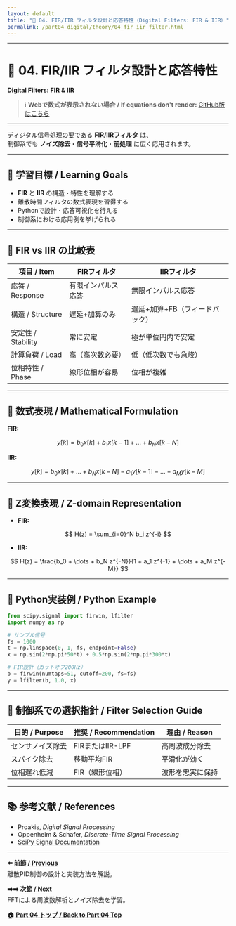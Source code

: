 ```yaml
---
layout: default
title: "📡 04. FIR/IIR フィルタ設計と応答特性（Digital Filters: FIR & IIR）"
permalink: /part04_digital/theory/04_fir_iir_filter.html
---
```


---

# 📡 04. FIR/IIR フィルタ設計と応答特性  
**Digital Filters: FIR & IIR**

> ℹ️ **Webで数式が表示されない場合 / If equations don't render:** [GitHub版はこちら](https://github.com/Samizo-AITL/EduController/blob/main/part04_digital/theory/04_fir_iir_filter.md)

---

ディジタル信号処理の要である **FIR/IIRフィルタ** は、  
制御系でも **ノイズ除去**・**信号平滑化**・**前処理** に広く応用されます。

---

## 🎯 学習目標 / Learning Goals

- **FIR** と **IIR** の構造・特性を理解する  
- 離散時間フィルタの数式表現を習得する  
- Pythonで設計・応答可視化を行える  
- 制御系における応用例を挙げられる

---

## 🔁 FIR vs IIR の比較表

| **項目 / Item**   | **FIRフィルタ** | **IIRフィルタ** |
|------------------|----------------|----------------|
| 応答 / Response  | 有限インパルス応答 | 無限インパルス応答 |
| 構造 / Structure | 遅延+加算のみ     | 遅延+加算+FB（フィードバック） |
| 安定性 / Stability | 常に安定         | 極が単位円内で安定 |
| 計算負荷 / Load   | 高（高次数必要）  | 低（低次数でも急峻） |
| 位相特性 / Phase  | 線形位相が容易    | 位相が複雑         |

---

## 🧮 数式表現 / Mathematical Formulation

**FIR:**

$$
y[k] = b_0 x[k] + b_1 x[k-1] + \dots + b_N x[k-N]
$$

**IIR:**

$$
y[k] = b_0 x[k] + \dots + b_N x[k-N] - a_1 y[k-1] - \dots - a_M y[k-M]
$$

---

## 🧩 Z変換表現 / Z-domain Representation

- **FIR:**
  
$$
H(z) = \sum_{i=0}^N b_i z^{-i}
$$

- **IIR:**

$$
H(z) = \frac{b_0 + \dots + b_N z^{-N}}{1 + a_1 z^{-1} + \dots + a_M z^{-M}}
$$

---

## 🧪 Python実装例 / Python Example

```python
from scipy.signal import firwin, lfilter
import numpy as np

# サンプル信号
fs = 1000
t = np.linspace(0, 1, fs, endpoint=False)
x = np.sin(2*np.pi*50*t) + 0.5*np.sin(2*np.pi*300*t)

# FIR設計（カットオフ200Hz）
b = firwin(numtaps=51, cutoff=200, fs=fs)
y = lfilter(b, 1.0, x)
```

---

## 🧠 制御系での選択指針 / Filter Selection Guide

| **目的 / Purpose**   | **推奨 / Recommendation** | **理由 / Reason** |
|----------------------|---------------------------|-------------------|
| センサノイズ除去 | FIRまたはIIR-LPF | 高周波成分除去 |
| スパイク除去     | 移動平均FIR | 平滑化が効く |
| 位相遅れ低減     | FIR（線形位相） | 波形を忠実に保持 |

---

## 📚 参考文献 / References

- Proakis, *Digital Signal Processing*  
- Oppenheim & Schafer, *Discrete-Time Signal Processing*  
- [SciPy Signal Documentation](https://docs.scipy.org/doc/scipy/reference/signal.html)

---

**⬅️ [前節 / Previous](https://samizo-aitl.github.io/EduController/part04_digital/theory/03_digital_pid.html)**  
離散PID制御の設計と実装方法を解説。

**➡️➡️ [次節 / Next](https://samizo-aitl.github.io/EduController/part04_digital/theory/05_fft_analysis.html)**  
FFTによる周波数解析とノイズ除去を学習。

**🏠 [Part 04 トップ / Back to Part 04 Top](https://samizo-aitl.github.io/EduController/part04_digital/)**
